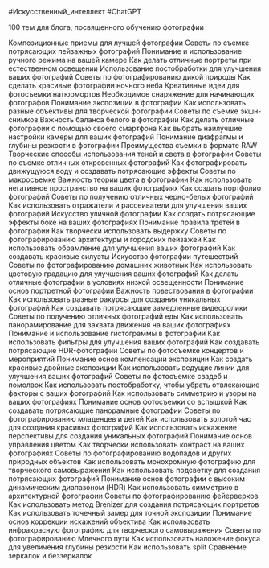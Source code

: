 #Искусственный_интеллект #ChatGPT 

100 тем для блога, посвященного обучению фотографии

Композиционные приемы для лучшей фотографии
Советы по съемке потрясающих пейзажных фотографий
Понимание и использование ручного режима на вашей камере
Как делать отличные портреты при естественном освещении
Использование постобработки для улучшения ваших фотографий
Советы по фотографированию дикой природы
Как сделать красивые фотографии ночного неба
Креативные идеи для фотосъемки натюрмортов
Необходимое снаряжение для начинающих фотографов
Понимание экспозиции в фотографии
Как использовать разные объективы для творческой фотографии
Советы по съемке экшн-снимков
Важность баланса белого в фотографии
Как делать отличные фотографии с помощью своего смартфона
Как выбрать наилучшие настройки камеры для ваших фотографий
Понимание диафрагмы и глубины резкости в фотографии
Преимущества съемки в формате RAW
Творческие способы использования теней и света в фотографии
Советы по съемке отличных откровенных фотографий
Как фотографировать движущуюся воду и создавать потрясающие эффекты
Советы по макросъемке
Важность теории цвета в фотографии
Как использовать негативное пространство на ваших фотографиях
Как создать портфолио фотографий
Советы по получению отличных черно-белых фотографий
Как использовать отражатели и рассеиватели для улучшения ваших фотографий
Искусство уличной фотографии
Как создать потрясающие эффекты боке на ваших фотографиях
Понимание правила третей в фотографии
Как творчески использовать выдержку
Советы по фотографированию архитектуры и городских пейзажей
Как использовать обрамление для улучшения ваших фотографий
Как создавать красивые силуэты
Искусство фотографии путешествий
Советы по фотографированию домашних животных
Как использовать цветовую градацию для улучшения ваших фотографий
Как делать отличные фотографии в условиях низкой освещенности
Понимание основ портретной фотографии
Важность повествования в фотографии
Как использовать разные ракурсы для создания уникальных фотографий
Как создавать потрясающие замедленные видеоролики
Советы по получению отличных фотографий еды
Как использовать панорамирование для захвата движения на ваших фотографиях
Понимание и использование гистограммы в фотографии
Как использовать фильтры для улучшения ваших фотографий
Как создавать потрясающие HDR-фотографии
Советы по фотосъемке концертов и мероприятий
Понимание основ компенсации экспозиции
Как создать красивые двойные экспозиции
Как использовать ведущие линии для улучшения ваших фотографий
Советы по фотосъемке свадеб и помолвок
Как использовать постобработку, чтобы убрать отвлекающие факторы с ваших фотографий
Как использовать симметрию и узоры на ваших фотографиях
Понимание основ фотосъемки со вспышкой
Как создавать потрясающие панорамные фотографии
Советы по фотографированию младенцев и детей
Как использовать золотой час для создания красивых фотографий
Как использовать искажение перспективы для создания уникальных фотографий
Понимание основ управления цветом
Как творчески использовать контраст на ваших фотографиях
Советы по фотографированию водопадов и других природных объектов
Как использовать монохромную фотографию для творческого самовыражения
Как использовать подсветку для создания потрясающих фотографий
Понимание основ фотографии с высоким динамическим диапазоном (HDR)
Как использовать симметрию в архитектурной фотографии
Советы по фотографированию фейерверков
Как использовать метод Brenizer для создания потрясающих портретов
Как использовать точечный замер для точной экспозиции
Понимание основ коррекции искажений объектива
Как использовать инфракрасную фотографию для творческого самовыражения
Советы по фотографированию Млечного пути
Как использовать наложение фокуса для увеличения глубины резкости
Как использовать split
Сравнение зеркалок и беззеркалок